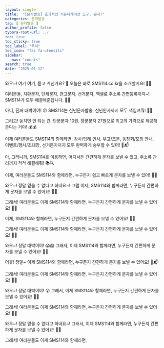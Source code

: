 ```yaml
---
layout: single
title:  "[문자발송] 효과적인 커뮤니케이션 도구, 문자!"
categories: 문자발송
tag: [ 문자발송 ]
author_profile: false
typora-root-url: ../
toc: true
toc_sticky: true
toc_label: "목차"
toc_icon: "fas fa-utensils"
sidebar:
   nav: "counts"
search: true
date: "2025-01-12"
---
```


와우~! 여기 여기, 듣고 계신가요? 📣 오늘은 바로 SMS114.co.kr을 소개할게요! 📱✨

여러분들, 치환문자, 단체문자, 관고문자, 선거문자, 엑셀로 주소록 간편등록까지~! SMS114가 모두 해결해준답니다. 📧💬

아니, 진짜 대박이야! 😲 SMS114는 신년문자발송, 신년인사까지 모두 책임져줘! 🎉🎊

그리고! 놓치면 안 되는 건, 단문문자 10원, 장문문자 27원으로 최고의 가격으로 제공해준다는 거야! 💰💰

이제 여러분들도 SMS114와 함께라면, 감사/답례 인사, 부고/조문, 동창회/모임 안내, 이벤트/행사/초대장, 선거문자까지 모두 완벽하게 송부할 수 있어! 💌📬

아, 그러니까, SMS114를 이용하면, 어디서든 간편하게 문자를 보낼 수 있고, 주소록 관리까지 척척 해결해줘! 📚🔍

이제, 여러분들도 SMS114와 함께라면, 누구든지 쉽고 빠르게 문자를 보낼 수 있어! 🚀📲

와우~! 정말 믿을 수 없다고 하네요~! 그럼 이제, SMS114와 함께라면, 누구든지 간편하게 문자를 보낼 수 있어요! 📱💨

그래서! 여러분들도 이제 SMS114와 함께라면, 누구든지 간편하게 문자를 보낼 수 있어요! 💬📩

이제, SMS114와 함께라면, 누구든지 간편하게 문자를 보낼 수 있어요! 💌📱

그래서! 여러분들도 이제 SMS114와 함께라면, 누구든지 간편하게 문자를 보낼 수 있어요! 📲💌

와우~! 정말 대박이야! 😱😱 그래서, 이제 SMS114와 함께라면, 누구든지 간편하게 문자를 보낼 수 있어요! 🚀📧

어휴! 정말~ 이제 SMS114와 함께라면, 누구든지 간편하게 문자를 보낼 수 있어요! 🎉📬

그래서! 여러분들도 이제 SMS114와 함께라면, 누구든지 간편하게 문자를 보낼 수 있어요! 💬📱

와우~! 정말 대박이야! 😲 그래서, 이제 SMS114와 함께라면, 누구든지 간편하게 문자를 보낼 수 있어요! 💌🚀

그래서! 여러분들도 이제 SMS114와 함께라면, 누구든지 간편하게 문자를 보낼 수 있어요! 📲📩

와우~! 정말 믿을 수 없다고 하네요~! 그래서, 이제 SMS114와 함께라면, 누구든지 간편하게 문자를 보낼 수 있어요! 📱💨

그래서! 여러분들도 이제 SMS114와 함께라면,
